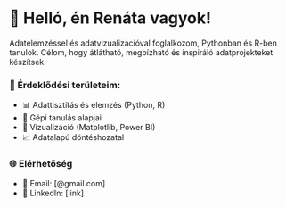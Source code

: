 # 👋 Helló, én Renáta vagyok!

Adatelemzéssel és adatvizualizációval foglalkozom, Pythonban és R-ben tanulok.
Célom, hogy átlátható, megbízható és inspiráló adatprojekteket készítsek.

### 💼 Érdeklődési területeim:
- 📊 Adattisztítás és elemzés (Python, R)
- 🧠 Gépi tanulás alapjai
- 🧾 Vizualizáció (Matplotlib, Power BI)
- 📈 Adatalapú döntéshozatal

### 🌐 Elérhetőség
- 📧 Email: [@gmail.com]
- 💼 LinkedIn: [link]
